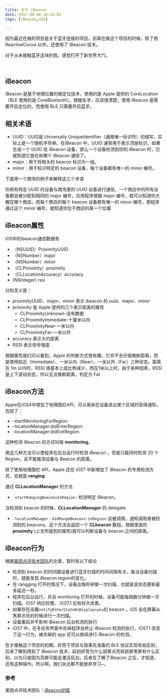 ```yaml
---
title: 关于 iBeacon
date: 2017-08-06 18:54:02
tags: [iBeacon,iOS]

---
```




因为最近在做的项目是关于蓝牙连接的项目，前辈在做这个项目的时候，除了用 ReactiveCocoa 以外，还使用了 iBeacon 技术。

对于从未接触蓝牙这块的我，感觉打开了新世界大门。

​	<!-- more -->

## iBeacon

iBeacon 是基于地理位置的微定位技术，使用的是 Apple 提供的 CoreLocation（BLE 使用的是 CoreBluetooth）。根据名字，应该很清楚，使用 iBeacon 是需要开启定位的，而使用 BLE 只需要开启蓝牙。  

## 相关术语

* UUID：UUID是 Universally UniqueIdentifier（通用唯一标识符）的缩写，实际上是一个随机字符串。在iBeacon 中，UUID 通常用于表示顶层标识，如果生成一个 UUID 给 iBeacon 设备，那么一个设备检测到你的 iBeacon 时，它就知道它是在和哪个 iBeacon 通信了。
* major：用于将相关的 beacon 标识为一组。
* minor：用于标识特定的 beacon 设备，每个设备都有唯一的 minor 编号。

下面用一个商场的例子来解释这三个术语

你用有特定 UUID 的设备与商场里的 UUID 设备进行通信，一个商店中的所有设备都会被分配到相同的 major 编号，应用程序根据 major 编号，就可以知道你大概在哪个商店。而每个商店的每个 beacon 设备都有唯一的 minor 编号，那程序通过这个 minor 编号，就知道你位于商店的某一个位置



## iBeacon属性

iOS中的ibeacon通信数据有

* （NSUUID）ProximityUUID
* （NSNumber）major
* （NSNumber）minor
* （CLProximity）proximity
* （CLLocationAccuracy）accuracy
* (NSInteger) rssi

分别含义是：

* proximityUUID、major、minor 表示 ibeacon 的 uuid、major、minor
* proximity 是 Apple 提供的几个表示距离的属性
  * CLProximityUnknown-没有数据
  * CLProximityImmediate-十厘米以内
  * CLProximityNear-一米以内
  * CLProximityFar-一米以外
* accuracy 表示大约距离
* RSSI 表示信号强度

根据属性我们可以看到，Apple 的判断方式很有趣，它并不去仔细推断距离，而是使用贴近（Immediate）、一米以内（Near）、一米以外（Far）三种状态。距离在 1m 以内时，RSSI 值基本上成比例减少，而在1米以上时，由于各种因素，RSSI 是上下波动状态，所以无法推断距离，判定为 Far



## iBeacon方法

Apple在iOS4中增加了地理围栏API，可以用来在设备进出某个区域时获得通知，包括了：

* -startMonitoringForRegion:
* -locationManager:didEnterRegion:
* -locationManager:didExitRegion:

这种检测 iBeacon 的方式叫做 **monitoring**。

用这几种方法可以使程序在后台运行时检测 iBeacon ，但是只能同时检测 20 个 Region，且不能推测设备与 Beacon 的距离。





除了使用地理围栏 API，Apple 还在 iOS7 中新增加了 iBeacon 的专用检测方式，也就是 **ranging**

通过 **CLLocationManager** 的方法

* `-startRangingBeaconsInRegion:` 检测特定 iBeacon。

当检测到 beacon 的时候，**CLLocationManager** 的 delegate 

* `-locationManager：didRangeBeacons:inRegion:`会被调用，通知调用者被检测到的 beacons。这个方法会返回一个 **CLbeacon** 数组，根据里面的 **proximity** (上文所提到的属性)就可以判断设备与 beacon 之间的距离。

## iBeacon行为

根据[美团点评技术团队](https://tech.meituan.com/)的文章，暂时有以下结论

* 检测到 beacon 的时间跟设备进行蓝牙扫描的时间间隔有关，每当设备扫描时，就能发现 iBeacon region的变化。
* 在 rangging 打开的情况下，设备会每秒钟做一次扫描，也就是说状态更新最多延迟一秒。
* 程序在后台运行，并且 monitoring 打开的时候，设备可能每隔数分钟做一次扫描。iOS7 响应较慢， iOS7.1 后有较大改善。
* 如果存在设置`notifyEnterStateOnDisplay=yes`的 beacon ，iOS 会在屏幕从黑屏点亮的时候进行一次扫描。
* 设备重启并不影响 iBeacon 后台检测的执行
* iOS7 中，在多任务界面中杀掉程序会终止 iBeacon 检测的执行，iOS7.1 改变了这一行为，被杀掉的 app 还可以继续进行 iBeacon 的检测。



在才接触这个项目的初期，好奇于项目与我事先准备的 BLE 协议实现有些区别，后来了解到用到了 iBeacon 技术，起初好奇为什么锁屏点亮和锁屏黑屏有什么区别，以为只是因为亮屏可能会激活后台。后来在了解了iBeacon 之后，才知道，还有这种操作。所以啊，我们永远都不能放弃学习~。

### 参考

美团点评技术团队：[iBeacon初探](https://tech.meituan.com/iBeacaon-first-glance.html)

